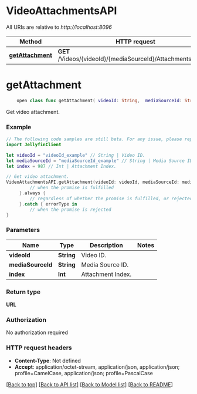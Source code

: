 # VideoAttachmentsAPI

All URIs are relative to *http://localhost:8096*

Method | HTTP request | Description
------------- | ------------- | -------------
[**getAttachment**](VideoAttachmentsAPI.md#getattachment) | **GET** /Videos/{videoId}/{mediaSourceId}/Attachments/{index} | Get video attachment.


# **getAttachment**
```swift
    open class func getAttachment( videoId: String,  mediaSourceId: String,  index: Int) -> Promise<URL>
```

Get video attachment.

### Example
```swift
// The following code samples are still beta. For any issue, please report via http://github.com/OpenAPITools/openapi-generator/issues/new
import JellyfinClient

let videoId = "videoId_example" // String | Video ID.
let mediaSourceId = "mediaSourceId_example" // String | Media Source ID.
let index = 987 // Int | Attachment Index.

// Get video attachment.
VideoAttachmentsAPI.getAttachment(videoId: videoId, mediaSourceId: mediaSourceId, index: index).then {
         // when the promise is fulfilled
     }.always {
         // regardless of whether the promise is fulfilled, or rejected
     }.catch { errorType in
         // when the promise is rejected
}
```

### Parameters

Name | Type | Description  | Notes
------------- | ------------- | ------------- | -------------
 **videoId** | **String** | Video ID. | 
 **mediaSourceId** | **String** | Media Source ID. | 
 **index** | **Int** | Attachment Index. | 

### Return type

**URL**

### Authorization

No authorization required

### HTTP request headers

 - **Content-Type**: Not defined
 - **Accept**: application/octet-stream, application/json, application/json; profile=CamelCase, application/json; profile=PascalCase

[[Back to top]](#) [[Back to API list]](../README.md#documentation-for-api-endpoints) [[Back to Model list]](../README.md#documentation-for-models) [[Back to README]](../README.md)

